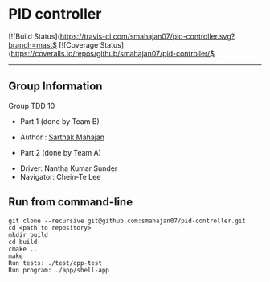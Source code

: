 # PID controller

[![Build Status](https://travis-ci.com/smahajan07/pid-controller.svg?branch=mast$
[![Coverage Status](https://coveralls.io/repos/github/smahajan07/pid-controller/$

---

## Group Information

Group TDD 10

- Part 1 (done by Team B)
* Author : [Sarthak Mahajan](https://github.com/smahajan07)

- Part 2 (done by Team A)
* Driver: Nantha Kumar Sunder
* Navigator: Chein-Te Lee 

## Run from command-line

```
git clone --recursive git@github.com:smahajan07/pid-controller.git
cd <path to repository>
mkdir build
cd build
cmake ..
make
Run tests: ./test/cpp-test
Run program: ./app/shell-app
```
